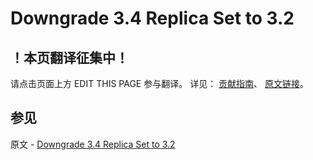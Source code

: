 # Downgrade 3.4 Replica Set to 3.2

## ！本页翻译征集中！

请点击页面上方 EDIT THIS PAGE 参与翻译。
详见：
[贡献指南]( https://github.com/JinMuInfo/MongoDB-Manual-zh/blob/master/CONTRIBUTING.md )、
[原文链接](  https://docs.mongodb.com/manual/release-notes/3.4-downgrade-replica-set/  )。

## 参见

原文 - [Downgrade 3.4 Replica Set to 3.2]( https://docs.mongodb.com/manual/release-notes/3.4-downgrade-replica-set/ )

